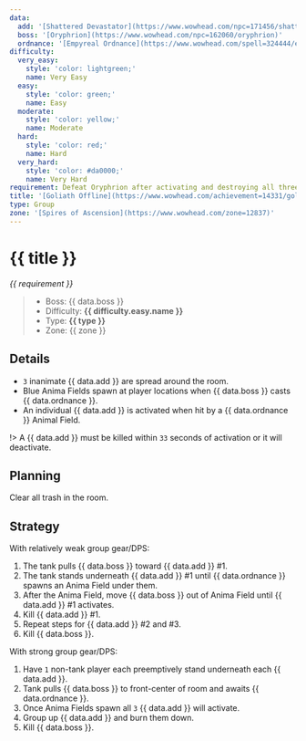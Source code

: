```yaml
---
data:
  add: '[Shattered Devastator](https://www.wowhead.com/npc=171456/shattered-devastator)'
  boss: '[Oryphrion](https://www.wowhead.com/npc=162060/oryphrion)'
  ordnance: '[Empyreal Ordnance](https://www.wowhead.com/spell=324444/empyreal-ordnance)'
difficulty:
  very_easy:
    style: 'color: lightgreen;'
    name: Very Easy
  easy:
    style: 'color: green;'
    name: Easy
  moderate:
    style: 'color: yellow;'
    name: Moderate
  hard:
    style: 'color: red;'
    name: Hard
  very_hard:
    style: 'color: #da0000;'
    name: Very Hard
requirement: Defeat Oryphrion after activating and destroying all three Shattered Devastators in the Spires of Ascension on Mythic difficulty.
title: '[Goliath Offline](https://www.wowhead.com/achievement=14331/goliath-offline)'
type: Group
zone: '[Spires of Ascension](https://www.wowhead.com/zone=12837)'
---
```


# {{ title }}

_{{ requirement }}_

> - Boss: {{ data.boss }}
> - Difficulty: **<span style="{{ difficulty.easy.style }}">{{ difficulty.easy.name }}</span>**
> - Type: **{{ type }}**
> - Zone: {{ zone }}

## Details

- `3` inanimate {{ data.add }} are spread around the room.
- Blue Anima Fields spawn at player locations when {{ data.boss }} casts {{ data.ordnance }}.
- An individual {{ data.add }} is activated when hit by a {{ data.ordnance }} Animal Field.

!> A {{ data.add }} must be killed within `33` seconds of activation or it will deactivate.

## Planning

Clear all trash in the room.

## Strategy

With relatively weak group gear/DPS:

1. The tank pulls {{ data.boss }} toward {{ data.add }} #1.
2. The tank stands underneath {{ data.add }} #1 until {{ data.ordnance }} spawns an Anima Field under them.
3. After the Anima Field, move {{ data.boss }} out of Anima Field until {{ data.add }} #1 activates.
4. Kill {{ data.add }} #1.
5. Repeat steps for {{ data.add }} #2 and #3.
6. Kill {{ data.boss }}.

With strong group gear/DPS:

1. Have `1` non-tank player each preemptively stand underneath each {{ data.add }}.
2. Tank pulls {{ data.boss }} to front-center of room and awaits {{ data.ordnance }}.
3. Once Anima Fields spawn all `3` {{ data.add }} will activate.
4. Group up {{ data.add }} and burn them down.
5. Kill {{ data.boss }}.
